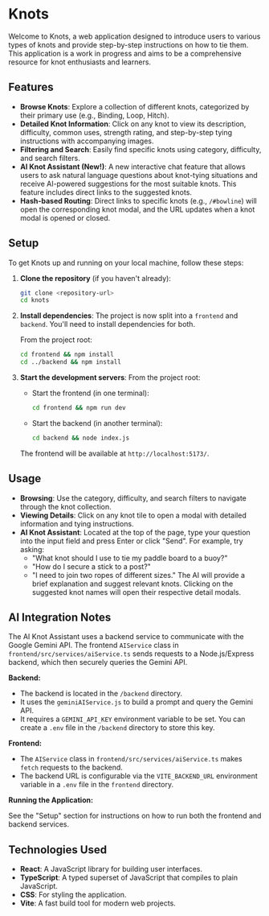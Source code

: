 # Knots

Welcome to Knots, a web application designed to introduce users to various types of knots and provide step-by-step instructions on how to tie them. This application is a work in progress and aims to be a comprehensive resource for knot enthusiasts and learners.

## Features

- **Browse Knots**: Explore a collection of different knots, categorized by their primary use (e.g., Binding, Loop, Hitch).
- **Detailed Knot Information**: Click on any knot to view its description, difficulty, common uses, strength rating, and step-by-step tying instructions with accompanying images.
- **Filtering and Search**: Easily find specific knots using category, difficulty, and search filters.
- **AI Knot Assistant (New!)**: A new interactive chat feature that allows users to ask natural language questions about knot-tying situations and receive AI-powered suggestions for the most suitable knots. This feature includes direct links to the suggested knots.
- **Hash-based Routing**: Direct links to specific knots (e.g., `/#bowline`) will open the corresponding knot modal, and the URL updates when a knot modal is opened or closed.

## Setup

To get Knots up and running on your local machine, follow these steps:

1.  **Clone the repository** (if you haven't already):
    ```bash
    git clone <repository-url>
    cd knots
    ```

2.  **Install dependencies**:
    The project is now split into a `frontend` and `backend`. You'll need to install dependencies for both.

    From the project root:
    ```bash
    cd frontend && npm install
    cd ../backend && npm install
    ```

3.  **Start the development servers**:
    From the project root:

    -   Start the frontend (in one terminal):
        ```bash
        cd frontend && npm run dev
        ```
    -   Start the backend (in another terminal):
        ```bash
        cd backend && node index.js
        ```

    The frontend will be available at `http://localhost:5173/`.

## Usage

- **Browsing**: Use the category, difficulty, and search filters to navigate through the knot collection.
- **Viewing Details**: Click on any knot tile to open a modal with detailed information and tying instructions.
- **AI Knot Assistant**: Located at the top of the page, type your question into the input field and press Enter or click "Send". For example, try asking: 
    - "What knot should I use to tie my paddle board to a buoy?"
    - "How do I secure a stick to a post?"
    - "I need to join two ropes of different sizes."
    The AI will provide a brief explanation and suggest relevant knots. Clicking on the suggested knot names will open their respective detail modals.

## AI Integration Notes

The AI Knot Assistant uses a backend service to communicate with the Google Gemini API. The frontend `AIService` class in `frontend/src/services/aiService.ts` sends requests to a Node.js/Express backend, which then securely queries the Gemini API.

**Backend:**

-   The backend is located in the `/backend` directory.
-   It uses the `geminiAIService.js` to build a prompt and query the Gemini API.
-   It requires a `GEMINI_API_KEY` environment variable to be set. You can create a `.env` file in the `/backend` directory to store this key.

**Frontend:**

-   The `AIService` class in `frontend/src/services/aiService.ts` makes `fetch` requests to the backend.
-   The backend URL is configurable via the `VITE_BACKEND_URL` environment variable in a `.env` file in the `frontend` directory.

**Running the Application:**

See the "Setup" section for instructions on how to run both the frontend and backend services.

## Technologies Used

-   **React**: A JavaScript library for building user interfaces.
-   **TypeScript**: A typed superset of JavaScript that compiles to plain JavaScript.
-   **CSS**: For styling the application.
-   **Vite**: A fast build tool for modern web projects.
